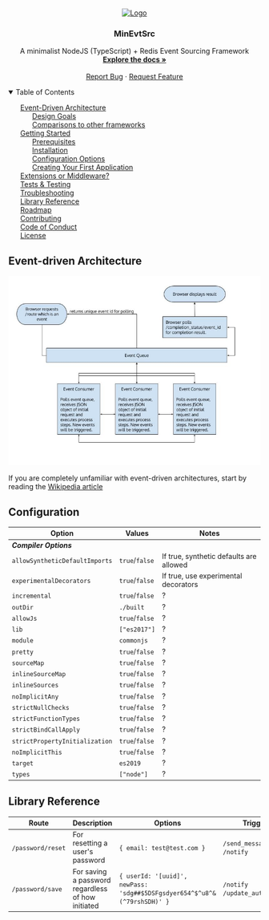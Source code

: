 <!-- PROJECT LOGO -->
<br />
<p align="center">
  <a href="/">
    <img src="docs/images/logo.png" alt="Logo" width="80" height="80">
  </a>

  <h3 align="center">MinEvtSrc</h3>

  <p align="center">
    A minimalist NodeJS (TypeScript) + Redis Event Sourcing Framework
    <br />
    <a href="docs/index.md"><strong>Explore the docs »</strong></a>
    <br />
    <br />
    <a href="https://github.com/canadiannomad/minevtsrc/issues">Report Bug</a>
    ·
    <a href="https://github.com/canadiannomad/minevtsrc/issues">Request Feature</a>
  </p>
</p>

<!-- TABLE OF CONTENTS -->
<details open="open">
  <summary>Table of Contents</summary>
  <ul style="list-style-type:none;">
    <li>
      <a href="#event-driven-architecture">Event-Driven Architecture</a>
      <ul style="list-style-type:none">
		  <li><a href="#design-goals">Design Goals</a></li>
		  <li><a href="#comparisons">Comparisons to other frameworks</a></li>
      </ul>
    </li>
    <li>
      <a href="#getting-started">Getting Started</a>
      <ul style="list-style-type:none">
        <li><a href="#prerequisites">Prerequisites</a></li>
		<li><a href="#installation">Installation</a></li>
		<li><a href="#configuration">Configuration Options</a></li>
		<li><a href="#first-app">Creating Your First Application</a></li>
      </ul>
    </li>
	<li><a href="#extending">Extensions or Middleware?</a></li>
	<li><a href="#testing">Tests & Testing</a></li>
	<li><a href="#troubleshooting">Troubleshooting</a></li>
    <li><a href="#library-reference">Library Reference</a></li>
    <li><a href="#roadmap">Roadmap</a></li>
	<li><a href="#contributing">Contributing</a></li>
	<li><a href="../code-of-conduct.md">Code of Conduct</a></li>
	<li><a href="#license">License</a></li>
  </ul>
</details>

## Event-driven Architecture

<img src="/docs/images/generic_event_diagram.jpg" />

If you are completely unfamiliar with event-driven architectures, start by reading the [Wikipedia article](https://en.wikipedia.org/wiki/Event-driven_architecture)

## Configuration

| Option | Values | Notes |
| --- | --- | --- |
| _**Compiler Options**_ |
| `allowSyntheticDefaultImports` | `true`/`false` | If true, synthetic defaults are allowed |
| `experimentalDecorators` | `true`/`false` | If true, use experimental decorators |
| `incremental` | `true`/`false` | ? |
| `outDir` | `./built` | ? |
| `allowJs` | `true`/`false` | ? |
| `lib` | `["es2017"]` | ? |
| `module` | `commonjs` | ? |
| `pretty` | `true`/`false` | ? |
| `sourceMap` | `true`/`false` | ? |
| `inlineSourceMap` | `true`/`false` | ? |
| `inlineSources` | `true`/`false` | ? |
| `noImplicitAny` | `true`/`false` | ? |
| `strictNullChecks` | `true`/`false` | ? |
| `strictFunctionTypes` | `true`/`false` | ? |
| `strictBindCallApply` | `true`/`false` | ? |
| `strictPropertyInitialization` | `true`/`false` | ? |
| `noImplicitThis` | `true`/`false` | ? |
| `target` | `es2019` | ? |
| `types` | `["node"]` | ? |


## Library Reference

| Route  | Description | Options | Triggers |
| --- | --- | --- | --- |
| `/password/reset`  | For resetting a user's password | `{ email: test@test.com }` | `/send_message` `/notify` |
| `/password/save`  | For saving a password regardless of how initiated  | `{ userId: '[uuid]', newPass: 'sdg##$5DSFgsdyer654^$^u8^&(^79rshSDH)' }` | `/notify` `/update_auth_tokens` |
